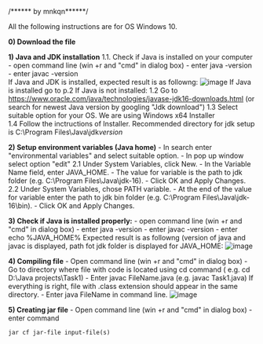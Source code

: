 /****** by mnkqn******/

All the following instructions are for OS Windows 10.

**0) Download the file**


**1) Java and JDK installation**
    1.1. Check if Java is installed on your computer
    - open command line (win +r and "cmd" in dialog box)
    - enter java -version    
    - enter javac -version    
    If Java and JDK is installed, expected result is as followng: ![image](https://user-images.githubusercontent.com/55387479/119819735-5eb53480-bef9-11eb-8836-d49fe68c1ca2.png)
    If Java is installed go to p.2
    If Java is not installed:
    1.2 Go to https://www.oracle.com/java/technologies/javase-jdk16-downloads.html (or search for newest Java version by googling "Jdk download")
    1.3 Select suitable option for your OS. We are using Windows x64 Installer    
    1.4 Follow the inctructions of Installer. Recommended directory for jdk setup is C:\Program Files\Java\jdk*version*
    
**2) Setup environment variables (Java home)**
    - In search enter "environmental variables" and select suitable option.
    - In pop up window select option "edit"
    2.1 Under System Variables, click New.
    - In the Variable Name field, enter JAVA_HOME.
    - The value for variable is the path to jdk folder (e.g. C:\Program Files\Java\jdk-16).
    - Click OK and Apply Changes.
    2.2 Under System Variables, chose PATH variable.
    - At the end of the value for variable enter the path to jdk bin folder (e.g. C:\Program Files\Java\jdk-16\bin).
    - Click OK and Apply Changes.

**3) Check if Java is installed properly:**
    - open command line (win +r and "cmd" in dialog box)
    - enter java -version 
    - enter javac -version
    - enter echo %JAVA_HOME%
    Expected result is as followng (version of java and javac is displayed, path fot jdk folder is displayed for JAVA_HOME:
    ![image](https://user-images.githubusercontent.com/55387479/119828185-9aa0c780-bf02-11eb-8870-a9c0d205ca28.png)

   
**4) Compiling file**
    - Open command line (win +r and "cmd" in dialog box)
    - Go to directory where file with code is located using cd command ( e.g. cd D:\Java projects\Task1)
    - Enter javac FileName.java (e.g. javac Task1.java)
    If everything is right, file with .class extension should appear in the same directory.
    - Enter java FileName in command line.
    ![image](https://user-images.githubusercontent.com/55387479/119829181-a5a82780-bf03-11eb-88ef-fd778b2648a1.png)

    
**5) Creating jar file**
    - Open command line (win +r and "cmd" in dialog box)
    - enter command 
    
    jar cf jar-file input-file(s)
